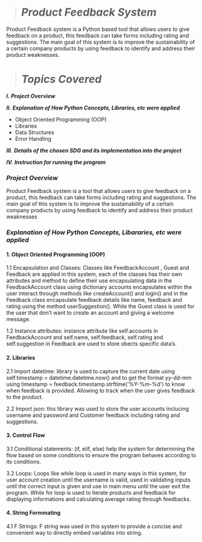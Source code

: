 > # *Product Feedback System*

Product Feedback system is a Python based tool that allows users to give feedback on a product, this feedback can take forms including rating and suggestions. The main goal of this system is to improve the sustainability of a certain company products by using feedback to identify and address their product weaknesses. 

> # *Topics Covered*
  ***I.*** ***Project Overview*** 
  
  ***II.*** ***Explanation of How Python Concepts, Libraries, etc were applied***
 
* Object Oriented Programming (OOP)
* Libraries
* Data Structures
* Error Handling
  
 ***III.*** ***Details of the chosen SDG and its implementation into the project***

***IV.*** ***Instruction for running the program***

 ### ***Project Overview***

 Product Feedback system is a tool that allows users to give feedback on a product, this feedback can take forms including rating and suggestions. The main goal of this system is to improve the sustainability of a certain company products by using feedback to identify and address their product weaknesses

### ***Explanation of How Python Concepts, Libararies, etc were applied***

#### 1. Object Oriented Programming (OOP)

1.1 Encapsulation and Classes: Classes like FeedbackAccount , Guest and  Feedback are applied in this system, each of the classes has their own attributes and method to define their use encapsulating data in the FeedbackAccount class using dictionary accounts encapsulates within the user interact through methods like createAccount() and login() and  in the Feedback class encapsulate feedback details like name, feedback and rating using the method userSuggestion(). While the Guest class is used for the user that don’t want to create an account and giving a welcome message.

1.2 Instance attributes:  instance attribute like self.accounts in FeedbackAccount and self.name, self.feedback, self.rating and self.suggestion in Feedback are used to store obects specific data’s. 


#### 2. Libraries

2.1 Import datetime: library is used to capture the current date using self.timestamp = datetime.datetime.now() and to get the format yy-dd-mm using timestamp =
feedback.timestamp.strftime('%Y-%m-%d') to know when feedback is provided. Allowing to track when the user gives feedback to the product.

2.2 Import json: this library was used to store the user accounts inclucing username and password and Customer feedback including rating and suggestions.


#### 3. Control Flow

3.1 Conditional statements: (if, elif, else) help the system for determining the flow based on some conditions to ensure the program behaves according to its conditions.

3.2 Loops: Loops like while loop is used in many ways in this system, for user account creation until the username is valid,  used in validating inputs until the correct input is given and use in main menu until the user exit the program. While for loop  is used to iterate products and feedback for displaying informations and calculating average rating through feedbacks. 

#### 4. String Formmating

4.1 F Strings: F string was used in this system to provide a concise and convenient way to directly embed variables into string.  









  
 
